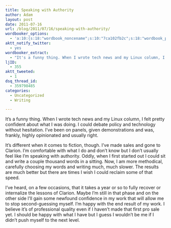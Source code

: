 ```yaml
---
title: Speaking with Authority
author: Adam
layout: post
date: 2011-07-16
url: /blog/2011/07/16/speaking-with-authority/
wordbooker_options:
  - 'a:10:{s:18:"wordbook_noncename";s:10:"7ca102fb2c";s:18:"wordbook_page_post";s:4:"-100";s:18:"wordbook_orandpage";s:1:"2";s:23:"wordbook_default_author";s:1:"1";s:23:"wordbook_extract_length";s:3:"256";s:19:"wordbook_actionlink";s:3:"300";s:26:"wordbooker_publish_default";s:2:"on";s:18:"wordbook_attribute";s:30:"Wrote a new post on their blog";s:29:"wordbooker_status_update_text";s:35:": New blog post :  %title% - %link%";s:17:"wordbook_new_post";s:1:"1";}'
aktt_notify_twitter:
  - yes
wordbooker_extract:
  - "It's a funny thing. When I wrote tech news and my Linux column, I felt pretty confident about what I was doing. I could debate policy and technology without hesitation. I've been on panels, given demonstrations and was, frankly, highly opinionated and  ..."
ljID:
  - 355
aktt_tweeted:
  - 1
dsq_thread_id:
  - 359798485
categories:
  - Uncategorized
  - Writing

---
```

It&#8217;s a funny thing. When I wrote tech news and my Linux column, I felt pretty confident about what I was doing. I could debate policy and technology without hesitation. I&#8217;ve been on panels, given demonstrations and was, frankly, highly opinionated and usually right.

It&#8217;s different when it comes to fiction, though. I&#8217;ve made sales and gone to Clarion. I&#8217;m comfortable with what I do and don&#8217;t know but I don&#8217;t usually feel like I&#8217;m speaking with authority. Oddly, when I first started out I could sit and write a couple thousand words in a sitting. Now, I am more methodical, carefully choosing my words and writing much, much slower. The results are much better but there are times I wish I could reclaim some of that speed.

I&#8217;ve heard, on a few occasions, that it takes a year or so to fully recover or internalize the lessons of Clarion. Maybe I&#8217;m still in that phase and on the other side I&#8217;ll gain some newfound confidence in my work that will allow me to stop second-guessing myself. I&#8217;m happy with the end result of my work. I believe it&#8217;s of professional quality even if I haven&#8217;t made that first pro sale yet. I should be happy with what I have but I guess I wouldn&#8217;t be me if I didn&#8217;t push myself to the next level.